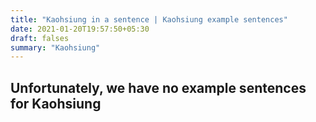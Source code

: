 ```yaml
---
title: "Kaohsiung in a sentence | Kaohsiung example sentences"
date: 2021-01-20T19:57:50+05:30
draft: falses
summary: "Kaohsiung"
---
```

## Unfortunately, we have no example sentences for Kaohsiung                 
